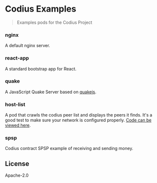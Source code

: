 # Codius Examples
> Examples pods for the Codius Project

### nginx

A default nginx server.

### react-app

A standard bootstrap app for React.

### quake

A JavaScript Quake Server based on [quakejs](https://github.com/inolen/quakejs).

### host-list

A pod that crawls the codius peer list and displays the peers it finds. It's a good test
to make sure your network is configured properly. [Code can be viewed
here](https://github.com/sharafian/host-list-pod).

### spsp

Codius contract SPSP example of receiving and sending money.

## License

Apache-2.0
